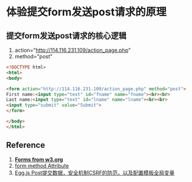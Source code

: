 # 体验提交form发送post请求的原理

## 提交form发送post请求的核心逻辑

1. action="http://114.116.231.109/action_page.php"
2. method="post"

```html
<!DOCTYPE html>
<html>
<body>

<form action="http://114.116.231.109/action_page.php" method="post">
First name:<input type="text" id="fname" name="fname"><br><br>
Last name:<input type="text" id="lname" name="lname"><br><br>
<input type="submit" value="Submit">
</form>

</body>
</html>
```

## Reference

1. [**Forms from w3.org**](https://www.w3.org/TR/html401/interact/forms.html)
2. [form method Attribute](https://www.w3schools.com/tags/tryit.asp?filename=tryhtml_form_method)
3. [Egg.js Post提交数据，安全机制CSRF的防范，以及配置模板全局变量](https://www.bilibili.com/video/BV1ub411m7Fs?p=6)

